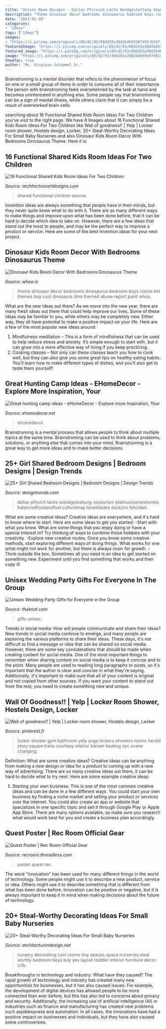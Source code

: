 ```yaml
---
title: "Unisex Room Designs - Dallas Pfirsich Lachs Wandgestaltung Voyeurism Platinumserieshomes Balancedfoodandfuel Culturemap Tonalidades Durazno Felicidad"
description: "Theme dinosaur decor bedrooms dinosaurus bedroom boys rooms kid themes boy cool dinosaurs dino themed abuse report paint whoa"
date: "2023-01-20"
categories:
- "ideas"
tags: ["ideas"]
images:
- "https://i.pinimg.com/originals/89/d2/93/89d293a30d2b4b5916f491cb147f8563.jpg"
featuredImage: "https://i.pinimg.com/originals/89/d2/93/89d293a30d2b4b5916f491cb147f8563.jpg"
featured_image: "https://i.pinimg.com/originals/89/d2/93/89d293a30d2b4b5916f491cb147f8563.jpg"
image: "https://i.pinimg.com/originals/89/d2/93/89d293a30d2b4b5916f491cb147f8563.jpg"
ShowToc: true
author: "Ms. Virginie Schimmel Sr."
---
```



Brainstroming is a mental disorder that refers to the phenomenon of focus on one or a small group of items in order to consume all of their importance. The person with brainstroming feels overwhelmed by the task at hand and becomes uninterested in anything else. Some people say that brainstroming can be a sign of mental illness, while others claim that it can simply be a result of overworked brain cells.

	

		
searching about 16 Functional Shared Kids Room Ideas For Two Children you've visit to the right page. We have 8 Images about 16 Functional Shared Kids Room Ideas For Two Children like Wall of goodness!! | Yelp | Locker room shower, Hostels design, Locker, 20+ Steal-Worthy Decorating Ideas For Small Baby Nurseries and also Dinosaur Kids Room Decor With Bedrooms Dinosaurus Theme. Here it is:
		
    
## 16 Functional Shared Kids Room Ideas For Two Children

<img loading=lazy src="https://www.architectureartdesigns.com/wp-content/uploads/2015/02/319.jpg" onerror="this.onerror=null;this.src='https://tse3.mm.bing.net/th?id=OIP._uBmEWdhlt7jWfEJcu0kDwHaFd&amp;pid=15.1';" alt="16 Functional Shared Kids Room Ideas For Two Children">

_Source: architectureartdesigns.com_

>shared functional children source. 

	

Invention ideas are always something that people have in their minds, but they never quite know what to do with it. There are so many different ways to make things and improve upon what has been done before, that it can be hard to decide which idea to take on. However, there are a few ideas that stand out the most to people, and may be the perfect way to improve a product or service. Here are some of the best invention ideas for your next project.

    
## Dinosaur Kids Room Decor With Bedrooms Dinosaurus Theme

<img loading=lazy src="http://www.whoa.in/20140224-Whoa/Dinosaur-Kids-Room-Decor-with-Bedrooms-Dinosaurus-Theme.jpg" onerror="this.onerror=null;this.src='https://tse3.mm.bing.net/th?id=OIP.VWZOeqdHiuQgzeYJC0fIYQHaEZ&amp;pid=15.1';" alt="Dinosaur Kids Room Decor With Bedrooms Dinosaurus Theme">

_Source: whoa.in_

>theme dinosaur decor bedrooms dinosaurus bedroom boys rooms kid themes boy cool dinosaurs dino themed abuse report paint whoa. 

	

What are the new ideas out there?
As we move into the new year, there are many fresh ideas out there that could help improve our lives. Some of these ideas may be familiar to you, while others may be completely new. Either way, they all have potential to make a positive impact on your life. Here are a few of the most popular new ideas around: 
1. Mindfulness meditation – This is a form of mindfulness that can be used to help reduce stress and anxiety. It’s simple enough to start with, but it can grow into a more effective way of living if you keep practicing. 
2. Cooking classes – Not only can these classes teach you how to cook well, but they can also give you some great tips on healthy eating habits. You’ll learn how to make different types of dishes, and you’ll also get to taste them yourself!

    
## Great Hunting Camp Ideas - EHomeDecor - Explore More Inspiration, Your

<img loading=lazy src="https://ehomedecor.net/wp-content/uploads/2020/12/Great-hunting-camp-ideas-5-scaled.jpg" onerror="this.onerror=null;this.src='https://tse3.mm.bing.net/th?id=OIP.U6kfsrQQ5nxOoAZNasLj3QHaJ6&amp;pid=15.1';" alt="Great hunting camp ideas - eHomeDecor - Explore more Inspiration, Your">

_Source: ehomedecor.net_

>ehomedecor. 

	

Brainstroming is a mental process that allows people to think about multiple topics at the same time. Brainstroming can be used to think about problems, solutions, or anything else that comes into your mind. Brainstroming is a great way to get more ideas and to make better decisions.

    
## 25+ Girl Shared Bedroom Designs | Bedroom Designs | Design Trends

<img loading=lazy src="https://images.designtrends.com/wp-content/uploads/2016/03/19050014/Luxirious-Girl-Shared-Bedroom-Designs.jpg" onerror="this.onerror=null;this.src='https://tse1.mm.bing.net/th?id=OIP.QXwcoPdpZdrRiQMtn4oN-wHaFs&amp;pid=15.1';" alt="25+ Girl Shared Bedroom Designs | Bedroom Designs | Design Trends">

_Source: designtrends.com_

>dallas pfirsich lachs wandgestaltung voyeurism platinumserieshomes balancedfoodandfuel culturemap tonalidades durazno felicidad. 

	

What are some creative ideas?
Creative ideas are everywhere, and it's hard to know where to start. Here are some ideas to get you started: 
-Start with what you know. What are some things that you enjoy doing or have a special interest in? Try thinking of ways to combine those hobbies with your creativity. 
-Explore new creative routes. Once you know some creative methods, start exploring different ways of doing things. What works for one artist might not work for another, but there is always room for growth. 
-Think outside the box. Sometimes all you need is an idea to get started on something new. Experiment until you find something that works and then copy it!

    
## Unisex Wedding Party Gifts For Everyone In The Group

<img loading=lazy src="https://apis.xogrp.com/media-api/images/a5c5e4dd-03a0-4f1c-b390-8ec39193aac1" onerror="this.onerror=null;this.src='https://tse4.mm.bing.net/th?id=OIP.0CZtr2V_z1B5xN-uVgkkuAHaD3&amp;pid=15.1';" alt="Unisex Wedding Party Gifts for Everyone in the Group">

_Source: theknot.com_

>gifts unisex. 

	

Trends in social media: How will people communicate and share their ideas?
New trends in social media continue to emerge, and many people are exploring the various platforms to share their ideas. These days, it's not difficult to find a message or idea that can be shared on social media. However, there are some key considerations that should be made when creating content for social media. 
One of the most important things to remember when sharing content on social media is to keep it concise and to the point. Many people are used to reading long paragraphs or posts, so it's important that the author is clear and concise in what they're saying. Additionally, it's important to make sure that all of your content is original and not copied from other sources. If you want your content to stand out from the rest, you need to create something new and unique.

    
## Wall Of Goodness!! | Yelp | Locker Room Shower, Hostels Design, Locker

<img loading=lazy src="https://i.pinimg.com/originals/89/d2/93/89d293a30d2b4b5916f491cb147f8563.jpg" onerror="this.onerror=null;this.src='https://tse4.mm.bing.net/th?id=OIP.8koWPBIcfisgWBGsFpZ0jAHaFi&amp;pid=15.1';" alt="Wall of goodness!! | Yelp | Locker room shower, Hostels design, Locker">

_Source: pinterest.fr_

>locker shower gym bathroom yelp yoga lockers showers rooms herald story square trans courtesy interior bikram heating nyc scene changing. 

	

Definition: What are some creative ideas?
Creative ideas can be anything from making a new design or idea for a product to coming up with a new way of advertising. There are so many creative ideas out there, it can be hard to decide what to try next. Here are some example creative ideas:
1. Starting your own business: This is one of the most common creative ideas and can be done in a few different ways. You could start your own business by finding a niche market and selling your product or services over the internet. You could also create an app or website that specializes in one specific topic and sell it through Google Play or Apple App Store. There are many options available, so make sure you research what would work best for you and create a business plan accordingly.


    
## Quest Poster | Rec Room Official Gear

<img loading=lazy src="https://cdn-images.threadless.com/~/4FQ2L.jpg" onerror="this.onerror=null;this.src='https://tse4.mm.bing.net/th?id=OIP.OhzlDQ8nnYbThD_0t_6I5AHaD4&amp;pid=15.1';" alt="Quest Poster | Rec Room Official Gear">

_Source: recroom.threadless.com_

>poster quest rec. 

	

The word "innovation" has been used for many different things in the world of technology. Some people might use it to describe a new product, service or idea. Others might use it to describe something that is different from what has been done before. Innovation can be positive or negative, but it is always important to keep it in mind when making decisions about the future of technology.

    
## 20+ Steal-Worthy Decorating Ideas For Small Baby Nurseries

<img loading=lazy src="https://cdn.architecturendesign.net/wp-content/uploads/2014/12/AD-Baby-Nursery-Ideas-13.jpg" onerror="this.onerror=null;this.src='https://tse2.mm.bing.net/th?id=OIP._15Ktk3BpH9a5NrDp3WfuQHaJ8&amp;pid=15.1';" alt="20+ Steal-Worthy Decorating Ideas For Small Baby Nurseries">

_Source: architecturendesign.net_

>nursery decorating cool rooms tiny spaces space nurseries steal worthy bedroom boys boy yes layout toddler interior furniture decor crib. 

	

Breakthroughs in technology and industry: What have they caused?
The rapid growth of technology and industry has created many new opportunities for businesses, but it has also caused issues. For example, the development of digital devices has allowed people to be more connected than ever before, but this has also led to concerns about privacy and security. Additionally, the increasing use of artificial intelligence (AI) in industries such as finance and manufacturing has created new problems such asjoblessness and automation. In all cases, the innovations have had a positive impact on businesses and individuals, but they have also caused some controversies.

